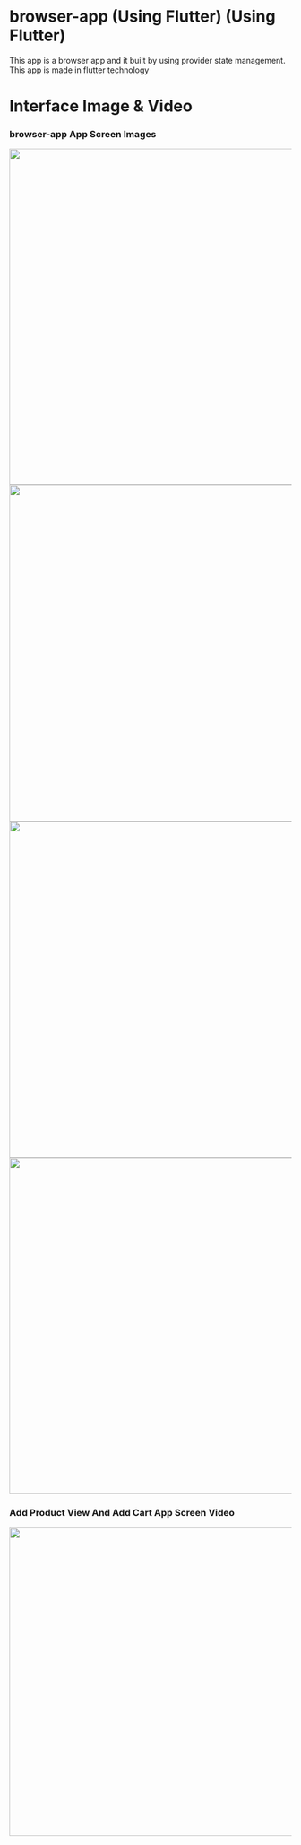 
# browser-app (Using Flutter) (Using Flutter)

This app is a browser app and it built by using provider state management. This app is made in flutter technology

# Interface Image & Video
<h3> browser-app App Screen Images </h3>
<p>
<img src="https://user-images.githubusercontent.com/125262692/218441640-8003071f-1079-41a4-8fd3-9d5374ac1a90.png" weight="500" height="600"/> 
<img src="https://user-images.githubusercontent.com/125262692/218442244-649a48d7-38c3-424e-9ede-58c60b51017b.png" weight="500" height="600"/>
<img src="https://user-images.githubusercontent.com/125262692/218442305-a2591fe4-b7bb-49a4-9f8e-3cf1c8747317.png" weight="500" height="600"/>
<img src="https://user-images.githubusercontent.com/125262692/218442332-a9bdcbd5-c8dd-4ee7-a0e3-dc00c34d32a2.png" weight="500" height="600"/>
</p>

<h3>Add  Product View And Add Cart App Screen Video </h3>
<img src="https://user-images.githubusercontent.com/125340601/230629805-744cc8f0-7dc5-4dc6-a4f4-f2ddbd1589c1.mp4" weight="450" height="550"/>




